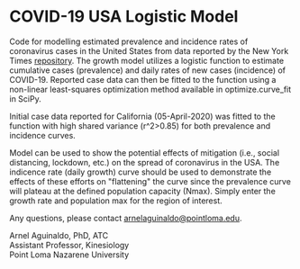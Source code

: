 # COVID-19 USA Logistic Model
Code for modelling estimated prevalence and incidence rates of coronavirus cases in the United States from data reported by the New York Times <a href="https://github.com/nytimes/covid-19-data">repository</a>. The growth model utilizes a logistic function to estimate cumulative cases (prevalence) and daily rates of new cases (incidence) of COVID-19. Reported case data can then be fitted to the function using a non-linear least-squares optimization method available in optimize.curve_fit in SciPy.

Initial case data reported for California (05-April-2020) was fitted to the function with high shared variance (r^2>0.85) for both prevalence and incidence curves.

Model can be used to show the potential effects of mitigation (i.e., social distancing, lockdown, etc.) on the spread of coronavirus in the USA. The indicence rate (daily growth) curve should be used to demonstrate the effects of these efforts on "flattening" the curve since the prevalence curve will plateau at the defined population capacity (Nmax). Simply enter the growth rate and population max for the region of interest.

Any questions, please contact
<a href="mailto:arnelaguinaldo@pointloma.edu">arnelaguinaldo@pointloma.edu</a>.

Arnel Aguinaldo, PhD, ATC<br>
Assistant Professor, Kinesiology<br>
Point Loma Nazarene University
